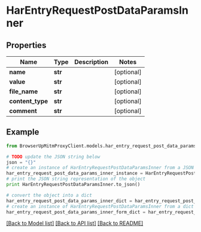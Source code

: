 # HarEntryRequestPostDataParamsInner


## Properties
Name | Type | Description | Notes
------------ | ------------- | ------------- | -------------
**name** | **str** |  | [optional] 
**value** | **str** |  | [optional] 
**file_name** | **str** |  | [optional] 
**content_type** | **str** |  | [optional] 
**comment** | **str** |  | [optional] 

## Example

```python
from BrowserUpMitmProxyClient.models.har_entry_request_post_data_params_inner import HarEntryRequestPostDataParamsInner

# TODO update the JSON string below
json = "{}"
# create an instance of HarEntryRequestPostDataParamsInner from a JSON string
har_entry_request_post_data_params_inner_instance = HarEntryRequestPostDataParamsInner.from_json(json)
# print the JSON string representation of the object
print HarEntryRequestPostDataParamsInner.to_json()

# convert the object into a dict
har_entry_request_post_data_params_inner_dict = har_entry_request_post_data_params_inner_instance.to_dict()
# create an instance of HarEntryRequestPostDataParamsInner from a dict
har_entry_request_post_data_params_inner_form_dict = har_entry_request_post_data_params_inner.from_dict(har_entry_request_post_data_params_inner_dict)
```
[[Back to Model list]](../README.md#documentation-for-models) [[Back to API list]](../README.md#documentation-for-api-endpoints) [[Back to README]](../README.md)


